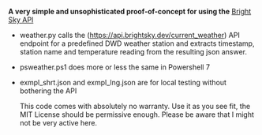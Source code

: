**A very simple and unsophisticated proof-of-concept for using the**
[Bright Sky API](https://github.com/jdemaeyer/brightsky)

- weather.py calls the (https://api.brightsky.dev/current_weather) API endpoint for a predefined DWD weather station and extracts
timestamp, station name and temperature reading from the resulting json answer.
- psweather.ps1 does more or less the same in Powershell 7
- exmpl_shrt.json and exmpl_lng.json are for local testing without bothering the API

  This code comes with absolutely no warranty. Use it as you see fit, the MIT License should be permissive enough.
  Please be aware that I might not be very active here. 

